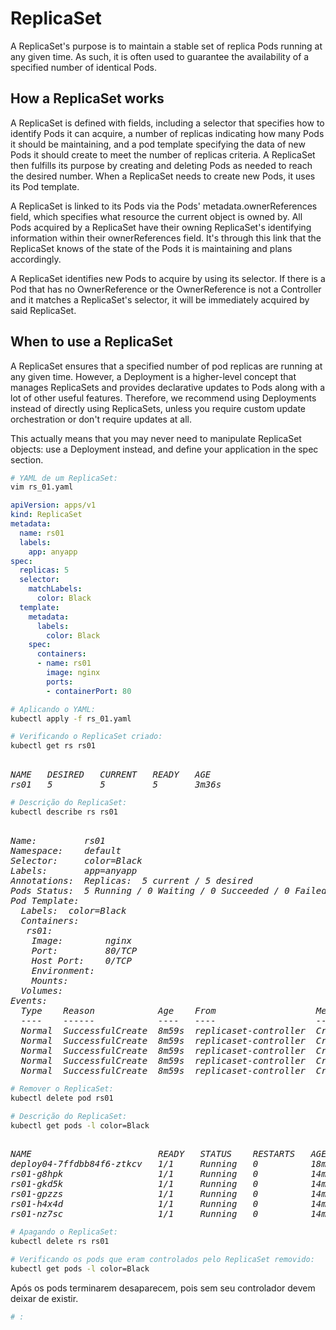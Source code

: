 # ReplicaSet

A ReplicaSet's purpose is to maintain a stable set of replica Pods running at any given time. As such, it is often used to guarantee the availability of a specified number of identical Pods.

## How a ReplicaSet works

A ReplicaSet is defined with fields, including a selector that specifies how to identify Pods it can acquire, a number of replicas indicating how many Pods it should be maintaining, and a pod template specifying the data of new Pods it should create to meet the number of replicas criteria. A ReplicaSet then fulfills its purpose by creating and deleting Pods as needed to reach the desired number. When a ReplicaSet needs to create new Pods, it uses its Pod template.

A ReplicaSet is linked to its Pods via the Pods' metadata.ownerReferences field, which specifies what resource the current object is owned by. All Pods acquired by a ReplicaSet have their owning ReplicaSet's identifying information within their ownerReferences field. It's through this link that the ReplicaSet knows of the state of the Pods it is maintaining and plans accordingly.

A ReplicaSet identifies new Pods to acquire by using its selector. If there is a Pod that has no OwnerReference or the OwnerReference is not a Controller and it matches a ReplicaSet's selector, it will be immediately acquired by said ReplicaSet.

## When to use a ReplicaSet

A ReplicaSet ensures that a specified number of pod replicas are running at any given time. However, a Deployment is a higher-level concept that manages ReplicaSets and provides declarative updates to Pods along with a lot of other useful features. Therefore, we recommend using Deployments instead of directly using ReplicaSets, unless you require custom update orchestration or don't require updates at all.

This actually means that you may never need to manipulate ReplicaSet objects: use a Deployment instead, and define your application in the spec section.



```bash
# YAML de um ReplicaSet:
vim rs_01.yaml
```

```yaml
apiVersion: apps/v1
kind: ReplicaSet
metadata:
  name: rs01
  labels:
    app: anyapp
spec:
  replicas: 5
  selector:
    matchLabels:
      color: Black
  template:
    metadata:
      labels:
        color: Black
    spec:
      containers:
      - name: rs01
        image: nginx
        ports:
        - containerPort: 80
```



```bash
# Aplicando o YAML:
kubectl apply -f rs_01.yaml
```



```bash
# Verificando o ReplicaSet criado:
kubectl get rs rs01
```

<pre><i>
NAME   DESIRED   CURRENT   READY   AGE
rs01   5         5         5       3m36s
</i></pre>



```bash
# Descrição do ReplicaSet:
kubectl describe rs rs01
```

<pre><i>
Name:         rs01
Namespace:    default
Selector:     color=Black
Labels:       app=anyapp
Annotations:  Replicas:  5 current / 5 desired
Pods Status:  5 Running / 0 Waiting / 0 Succeeded / 0 Failed
Pod Template:
  Labels:  color=Black
  Containers:
   rs01:
    Image:        nginx
    Port:         80/TCP
    Host Port:    0/TCP
    Environment:  <none>
    Mounts:       <none>
  Volumes:        <none>
Events:
  Type    Reason            Age    From                   Message
  ----    ------            ----   ----                   -------
  Normal  SuccessfulCreate  8m59s  replicaset-controller  Created pod: rs01-g8hpk
  Normal  SuccessfulCreate  8m59s  replicaset-controller  Created pod: rs01-nz7sc
  Normal  SuccessfulCreate  8m59s  replicaset-controller  Created pod: rs01-h4x4d
  Normal  SuccessfulCreate  8m59s  replicaset-controller  Created pod: rs01-gpzzs
  Normal  SuccessfulCreate  8m59s  replicaset-controller  Created pod: rs01-gkd5k
</i></pre>



```bash
# Remover o ReplicaSet:
kubectl delete pod rs01
```



```bash
# Descrição do ReplicaSet:
kubectl get pods -l color=Black
```

<pre><i>
NAME                        READY   STATUS    RESTARTS   AGE
deploy04-7ffdbb84f6-ztkcv   1/1     Running   0          18m
rs01-g8hpk                  1/1     Running   0          14m
rs01-gkd5k                  1/1     Running   0          14m
rs01-gpzzs                  1/1     Running   0          14m
rs01-h4x4d                  1/1     Running   0          14m
rs01-nz7sc                  1/1     Running   0          14m
</i></pre>



```bash
# Apagando o ReplicaSet:
kubectl delete rs rs01
```



```bash
# Verificando os pods que eram controlados pelo ReplicaSet removido:
kubectl get pods -l color=Black
```

Após os pods terminarem desaparecem, pois sem seu controlador devem deixar de existir.



```bash
# :
```


